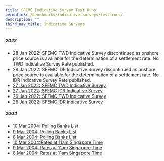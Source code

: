 ```yaml
---
title: SFEMC Indicative Survey Test Runs
permalink: /benchmarks/indicative-surveys/test-runs/
description: ""
third_nav_title: Indicative Surveys
---
```

##### 2022 #####
*   28 Jan 2022: SFEMC TWD Indicative Survey discontinued as onshore price source is available for the determination of a settlement rate. No TWD Indicative Survey Rate published.
*   28 Jan 2022: SFEMC IDR Indicative Survey discontinued as onshore price source is available for the determination of a settlement rate. No IDR Indicative Survey Rate published.
*   [27 Jan 2022: SFEMC TWD Indicative Survey](/files/Indicative%20Survey/Test%20Runs/27%20Jan%202022%20(Test%20Run)%20-%20SFEMC%20TWD%20Indicative%20Survey.pdf)
*   [27 Jan 2022: SFEMC IDR Indicative Survey](/files/Indicative%20Survey/Test%20Runs/27%20Jan%202022%20(Test%20Run)%20-%20SFEMC%20IDR%20Indicative%20Survey.pdf)
*   [26 Jan 2022: SFEMC TWD Indicative Survey](/files/Indicative%20Survey/Test%20Runs/26%20Jan%202022%20(Test%20Run)%20-%20SFEMC%20TWD%20Indicative%20Survey.pdf)
*   [26 Jan 2022: SFEMC IDR Indicative Survey](/files/Indicative%20Survey/Test%20Runs/26%20Jan%202022%20(Test%20Run)%20-%20SFEMC%20IDR%20Indicative%20Survey.pdf)

##### 2004 #####
*   [10 Mar 2004: Polling Banks List](/files/Indicative%20Survey/Test%20Runs/2004-03-10-Polling%20Banks%20list%20dtd%2010%20March%202004.pdf)
*   [9 Mar 2004: Polling Banks List](/files/Indicative%20Survey/Test%20Runs/2004-03-09-Polling%20Banks%20list%20dtd%209%20March%202004.pdf)
*   [8 Mar 2004: Polling Banks List](/files/Indicative%20Survey/Test%20Runs/2004-03-08-Polling%20Banks%20list%20dtd%208%20March%202004.pdf)
*   [10 Mar 2004:Rates at 11am Singapore Time](/files/Indicative%20Survey/Test%20Runs/2004-03-10-Rates%20at%2011am%20Singapore%20dtd%2010%20Mar%202004.pdf)
*   [9 Mar 2004: Rates at 11am Singapore Time](/files/Indicative%20Survey/Test%20Runs/2004-03-09-Rates%20at%2011am%20Singapore%20dtd%209%20Mar%202004.pdf)
*   [8 Mar 2004: Rates at 11am Singapore Time](/files/Indicative%20Survey/Test%20Runs/2004-03-08-Rates%20at%2011am%20Singapore%20dtd%208%20Mar%202004.pdf)
